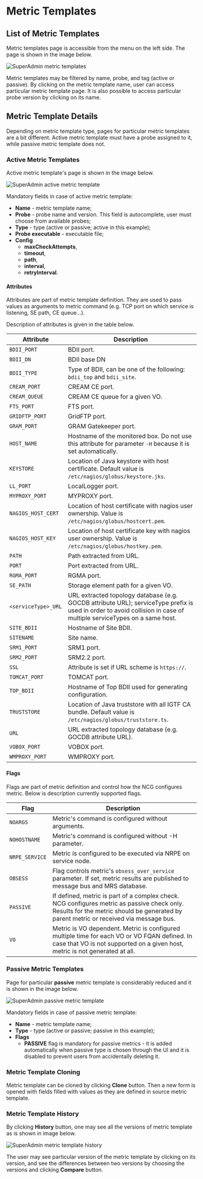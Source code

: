 # Metric Templates

## List of Metric Templates

Metric templates page is accessible from the menu on the left side. The page is shown in the image below.

![SuperAdmin metric templates](figures/superadmin_metric_template.png)

Metric templates may be filtered by name, probe, and tag (active or passive). By clicking on the metric template name, user can access particular metric template page. It is also possible to access particular probe version by clicking on its name.

## Metric Template Details

Depending on metric template type, pages for particular metric templates are a bit different. Active metric template must have a probe assigned to it, while passive metric template does not.

### Active Metric Templates

Active metric template's page is shown in the image below.

![SuperAdmin active metric template](figures/superadmin_metric_template_active.png)

Mandatory fields in case of active metric template:

* **Name** - metric template name;
* **Probe** - probe name and version. This field is autocomplete, user must choose from available probes;
* **Type** - type (active or passive; active in this example);
* **Probe executable** - executable file;
* **Config** 
    * **maxCheckAttempts**,
    * **timeout**,
    * **path**,
    * **interval**,
    * **retryInterval**.

#### Attributes

Attributes are part of metric template definition. They are used to pass values as arguments to metric command (e.g. TCP port on which service is listening, SE path, CE queue...). 

Description of attributes is given in the table below.

| Attribute | Description |
|-----------|-------------|
| `BDII_PORT` | BDII port. |
| `BDII_DN` | BDII base DN |
| `BDII_TYPE` | Type of BDII, can be one of the following: `bdii_top` and `bdii_site`. |
| `CREAM_PORT` | CREAM CE port. |
| `CREAM_QUEUE` | CREAM CE queue for a given VO. |
| `FTS_PORT` | FTS port. |
| `GRIDFTP_PORT` | GridFTP port. |
| `GRAM_PORT` | GRAM Gatekeeper port. |
| `HOST_NAME` | Hostname of the monitored box. Do not use this attribute for parameter `-H` because it is set automatically. |
| `KEYSTORE` | Location of Java keystore with host certificate. Default value is `/etc/nagios/globus/keystore.jks`.
| `LL_PORT` | LocalLogger port. |
| `MYPROXY_PORT` | MYPROXY port. |
| `NAGIOS_HOST_CERT` | Location of host certificate with nagios user ownership. Value is `/etc/nagios/globus/hostcert.pem`. |
| `NAGIOS_HOST_KEY` | Location of host certificate key with nagios user ownership. Value is `/etc/nagios/globus/hostkey.pem`. |
| `PATH` | Path extracted from URL. |
| `PORT` | Port extracted from URL. |
| `RGMA_PORT` | RGMA port. |
| `SE_PATH` | Storage element path for a given VO. |
| `<serviceType>_URL` | URL extracted topology database (e.g. GOCDB attribute URL); serviceType prefix is used in order to avoid collision in case of multiple serviceTypes on a same host. |
| `SITE_BDII` | Hostname of Site BDII. |
| `SITENAME` | Site name. |
| `SRM1_PORT` | SRM1 port. |
| `SRM2_PORT` | SRM2.2 port. |
| `SSL` | Attribute is set if URL scheme is `https://`. |
| `TOMCAT_PORT` | TOMCAT port. |
| `TOP_BDII` | Hostname of Top BDII used for generating configuration. |
| `TRUSTSTORE` | Location of Java truststore with all IGTF CA bundle. Default value is `/etc/nagios/globus/truststore.ts`. |
| `URL` | URL extracted topology database (e.g. GOCDB attribute URL). |
| `VOBOX_PORT` | VOBOX port. |
| `WMPROXY_PORT` | WMPROXY port. |

#### Flags

Flags are part of metric definition and control how the NCG configures metric. Below is description currently
supported flags.

| Flag | Description |
|------|-------------|
| `NOARGS` | Metric's command is configured without arguments. |
| `NOHOSTNAME` | Metric's command is configured without -H parameter. |
| `NRPE_SERVICE` | Metric is configured to be executed via NRPE on service node. |
| `OBSESS` | Flag controls metric's `obsess_over_service` parameter. If set, metric results are published to message bus and MRS database. |
| `PASSIVE` | If defined, metric is part of a complex check. NCG configures metric as passive check only. Results for the metric should be generated by parent metric or received via message bus. |
| `VO` | Metric is VO dependent. Metric is configured multiple time for each VO or VO FQAN defined. In case that VO is not supported on a given host, metric is not generated at all. |

### Passive Metric Templates

Page for particular **passive** metric template is considerably reduced and it is shown in the image below.

![SuperAdmin passive metric template](figures/superadmin_metric_template_passive.png)

Mandatory fields in case of passive metric template:

* **Name** - metric template name;
* **Type** - type (active or passive; passive in this example);
* **Flags** 
    * **PASSIVE** flag is mandatory for passive metrics - it is added automatically when passive type is chosen through the UI and it is disabled to prevent users from accidentally deleting it.
    
### Metric Template Cloning

Metric template can be cloned by clicking **Clone** button. Then a new form is opened with fields filled with values as they are defined in source metric template.

### Metric Template History

By clicking **History** button, one may see all the versions of metric template as is shown in image below.

![SuperAdmin metric template history](figures/superadmin_metric_template_history.png)

The user may see particular version of the metric template by clicking on its version, and see the differences between two versions by choosing the versions and clicking **Compare** button.
